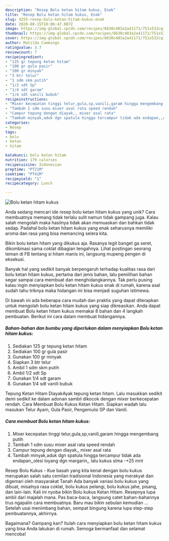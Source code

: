 ```yaml
---
description: "Resep Bolu ketan hitam kukus, Enak"
title: "Resep Bolu ketan hitam kukus, Enak"
slug: 4255-resep-bolu-ketan-hitam-kukus-enak
date: 2020-08-15T18:06:47.087Z
image: https://img-global.cpcdn.com/recipes/6630c483a2a41171/751x532cq70/bolu-ketan-hitam-kukus-foto-resep-utama.jpg
thumbnail: https://img-global.cpcdn.com/recipes/6630c483a2a41171/751x532cq70/bolu-ketan-hitam-kukus-foto-resep-utama.jpg
cover: https://img-global.cpcdn.com/recipes/6630c483a2a41171/751x532cq70/bolu-ketan-hitam-kukus-foto-resep-utama.jpg
author: Matilda Cummings
ratingvalue: 3.7
reviewcount: 7
recipeingredient:
- "125 gr tepung ketan hitam"
- "100 gr gula pasir"
- "100 gr minyak"
- "3 btr telur"
- "1 sdm skm putih"
- "1/2 sdt Sp"
- "1/4 sdt garam"
- "1/4 sdt vanili bubuk"
recipeinstructions:
- "Mixer kecepatan tinggi telur,gula,sp,vanili,garam hingga mengembang putih"
- "Tambah 1 sdm susu mixer asal rata speed rendah"
- "Campur tepung dengan diayak,, mixer asal rata"
- "Tambah minyak,aduk dgn spatula hingga tercampur tidak ada endapan,,olesi loyang dgn margarin,, lalu kukus slma -+25 mnt"
categories:
- Resep
tags:
- bolu
- ketan
- hitam

katakunci: bolu ketan hitam 
nutrition: 179 calories
recipecuisine: Indonesian
preptime: "PT21M"
cooktime: "PT41M"
recipeyield: "1"
recipecategory: Lunch

---
```



![Bolu ketan hitam kukus](https://img-global.cpcdn.com/recipes/6630c483a2a41171/751x532cq70/bolu-ketan-hitam-kukus-foto-resep-utama.jpg)

Anda sedang mencari ide resep bolu ketan hitam kukus yang unik? Cara membuatnya memang tidak terlalu sulit namun tidak gampang juga. Kalau salah mengolah maka hasilnya tidak akan memuaskan dan bahkan tidak sedap. Padahal bolu ketan hitam kukus yang enak seharusnya memiliki aroma dan rasa yang bisa memancing selera kita.

Bikin bolu ketan hitam yang dikukus aja. Rasanya legit banget ga seret, dikombinasi sama coklat dibagian tengahnya. Lihat postingan seorang teman di FB tentang si hitam manis ini, langsung mupeng pengen di eksekusi.

Banyak hal yang sedikit banyak berpengaruh terhadap kualitas rasa dari bolu ketan hitam kukus, pertama dari jenis bahan, lalu pemilihan bahan segar sampai cara membuat dan menghidangkannya. Tak perlu pusing kalau ingin menyiapkan bolu ketan hitam kukus enak di rumah, karena asal sudah tahu triknya maka hidangan ini bisa menjadi suguhan istimewa.


Di bawah ini ada beberapa cara mudah dan praktis yang dapat diterapkan untuk mengolah bolu ketan hitam kukus yang siap dikreasikan. Anda dapat membuat Bolu ketan hitam kukus memakai 8 bahan dan 4 langkah pembuatan. Berikut ini cara dalam membuat hidangannya.

<!--inarticleads1-->

##### Bahan-bahan dan bumbu yang diperlukan dalam menyiapkan Bolu ketan hitam kukus:

1. Sediakan 125 gr tepung ketan hitam
1. Sediakan 100 gr gula pasir
1. Gunakan 100 gr minyak
1. Siapkan 3 btr telur
1. Ambil 1 sdm skm putih
1. Ambil 1/2 sdt Sp
1. Gunakan 1/4 sdt garam
1. Gunakan 1/4 sdt vanili bubuk


Tepung Ketan Hitam DiayakAyak tepung ketan hitam. Lalu masukkan sedikit demi sedikit ke dalam adonan sambil dikocok dengan mixer berkecepatan rendah. Cara Membuat Bolu Kukus Ketan Hitam. Siapkan wadah lalu masukan Telur Ayam, Gula Pasir, Pengemulsi SP dan Vanili. 

<!--inarticleads2-->

##### Cara membuat Bolu ketan hitam kukus:

1. Mixer kecepatan tinggi telur,gula,sp,vanili,garam hingga mengembang putih
1. Tambah 1 sdm susu mixer asal rata speed rendah
1. Campur tepung dengan diayak,, mixer asal rata
1. Tambah minyak,aduk dgn spatula hingga tercampur tidak ada endapan,,olesi loyang dgn margarin,, lalu kukus slma -+25 mnt


Resep Bolu Kukus - Kue basah yang kita kenal dengan bolu kukus merupakan salah satu cemilan tradisional Indonesia yang merakyat dan digemari oleh masyarakat Tanah Ada banyak variasi bolu kukus yang dibuat, misalnya rasa coklat, bolu kukus pelangi, bolu kukus jahe, pisang, dan lain-lain. Kali ini nyoba bikin Bolu kukus Ketan Hitam. Resepnya lupa ambil dari majalah mana. Pas baca-baca, langsung catet bahan-bahannya trus ngapalin cara membuatnya. Baru mau bikin sebulan kemudian … Setelah usai menimbang bahan, sempat bingung karena lupa step-step pembuatannya, akhirnya. 

Bagaimana? Gampang kan? Itulah cara menyiapkan bolu ketan hitam kukus yang bisa Anda lakukan di rumah. Semoga bermanfaat dan selamat mencoba!
